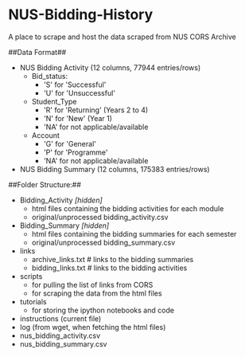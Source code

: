 NUS-Bidding-History
===================
A place to scrape and host the data scraped from NUS CORS Archive

##Data Format##
* NUS Bidding Activity (12 columns, 77944 entries/rows)
  - Bid_status:
    - 'S' for 'Successful'
    - 'U' for 'Unsuccessful'
  - Student_Type
    - 'R' for 'Returning' (Years 2 to 4)
    - 'N' for 'New' (Year 1)
    - 'NA' for not applicable/available
  - Account
    - 'G' for 'General'
    - 'P' for 'Programme'
    - 'NA' for not applicable/available
* NUS Bidding Summary (12 columns, 175383 entries/rows)


##Folder Structure:##
* Bidding_Activity *[hidden]*
  - html files containing the bidding activities for each module
  - original/unprocessed bidding_activity.csv
* Bidding_Summary *[hidden]*
  - html files containing the bidding summaries for each semester
  - original/unprocessed bidding_summary.csv
* links
  - archive_links.txt # links to the bidding summaries
  - bidding_links.txt # links to the bidding activities
* scripts
  - for pulling the list of links from CORS
  - for scraping the data from the html files
* tutorials
  - for storing the ipython notebooks and code
* instructions (current file)
* log (from wget, when fetching the html files)
* nus_bidding_activity.csv
* nus_bidding_summary.csv